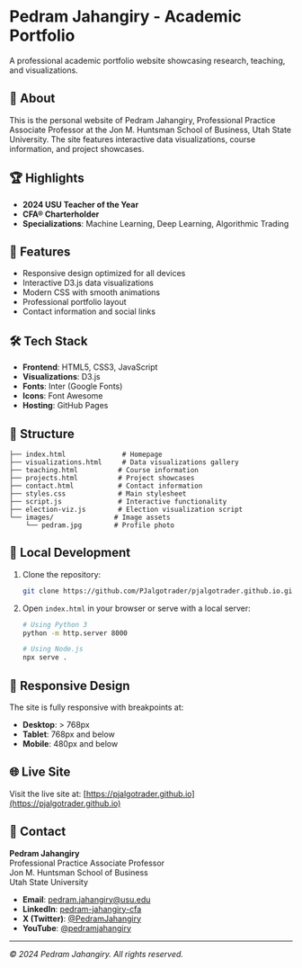 # Pedram Jahangiry - Academic Portfolio

A professional academic portfolio website showcasing research, teaching, and visualizations.

## 🎯 About

This is the personal website of Pedram Jahangiry, Professional Practice Associate Professor at the Jon M. Huntsman School of Business, Utah State University. The site features interactive data visualizations, course information, and project showcases.

## 🏆 Highlights

- **2024 USU Teacher of the Year**
- **CFA® Charterholder**
- **Specializations**: Machine Learning, Deep Learning, Algorithmic Trading

## 🚀 Features

- Responsive design optimized for all devices
- Interactive D3.js data visualizations
- Modern CSS with smooth animations
- Professional portfolio layout
- Contact information and social links

## 🛠️ Tech Stack

- **Frontend**: HTML5, CSS3, JavaScript
- **Visualizations**: D3.js
- **Fonts**: Inter (Google Fonts)
- **Icons**: Font Awesome
- **Hosting**: GitHub Pages

## 📁 Structure

```
├── index.html              # Homepage
├── visualizations.html     # Data visualizations gallery
├── teaching.html          # Course information
├── projects.html          # Project showcases
├── contact.html           # Contact information
├── styles.css             # Main stylesheet
├── script.js              # Interactive functionality
├── election-viz.js        # Election visualization script
└── images/               # Image assets
    └── pedram.jpg        # Profile photo
```

## 🔧 Local Development

1. Clone the repository:
   ```bash
   git clone https://github.com/PJalgotrader/pjalgotrader.github.io.git
   ```

2. Open `index.html` in your browser or serve with a local server:
   ```bash
   # Using Python 3
   python -m http.server 8000
   
   # Using Node.js
   npx serve .
   ```

## 📱 Responsive Design

The site is fully responsive with breakpoints at:
- **Desktop**: > 768px
- **Tablet**: 768px and below
- **Mobile**: 480px and below

## 🌐 Live Site

Visit the live site at: [https://pjalgotrader.github.io](https://pjalgotrader.github.io)

## 📧 Contact

**Pedram Jahangiry**  
Professional Practice Associate Professor  
Jon M. Huntsman School of Business  
Utah State University

- **Email**: pedram.jahangiry@usu.edu
- **LinkedIn**: [pedram-jahangiry-cfa](https://www.linkedin.com/in/pedram-jahangiry-cfa-5778015a/)
- **X (Twitter)**: [@PedramJahangiry](https://x.com/PedramJahangiry)
- **YouTube**: [@pedramjahangiry](https://www.youtube.com/@pedramjahangiry)

---

*© 2024 Pedram Jahangiry. All rights reserved.*